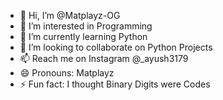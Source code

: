 - 👋 Hi, I’m @Matplayz-OG
- 👀 I’m interested in Programming 
- 🌱 I’m currently learning Python 
- 💞️ I’m looking to collaborate on Python Projects
- 📫 Reach me on Instagram @_ayush3179
- 😄 Pronouns: Matplayz
- ⚡ Fun fact: I thought Binary Digits were Codes

<!---
Matplayz-OG/Matplayz-OG is a ✨ special ✨ repository because its `README.md` (this file) appears on your GitHub profile.
You can click the Preview link to take a look at your changes.
--->
